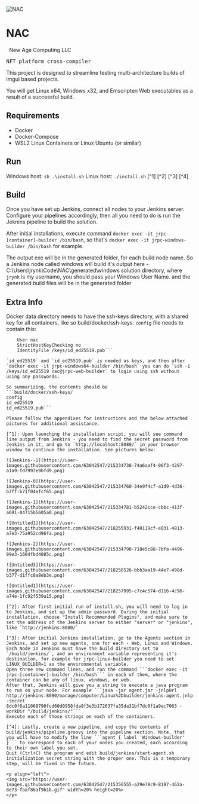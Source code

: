 

![NAC](https://user-images.githubusercontent.com/63042547/215357605-72fe88a0-68ee-468e-90f0-fee1ff3b96ed.png)

# NAC
&nbsp;
New Age Computing LLC
<pre>
NFT platform cross-compiler
</pre>
This project is designed to streamline testing multi-architecture builds of imgui based projects.

You will get Linux x64, Windows x32, and Emscripten Web executables as a result of a successful build.

## Requirements
- Docker
- Docker-Compose
- WSL2 Linux Containers or Linux Ubuntu (or similar)

## Run 
Windows host:
```sh .\install.sh``` 
Linux host:
```./install.sh``` [^1] [^2] [^3] [^4]

## Build
Once you have set up Jenkins, connect all nodes to your Jenkins server. Configure your pipelines accordingly, then all you need to do is run the Jeknins pipeline to build the solution.

After initial installations, execute command `docker exec -it jrpc-[container]-builder /bin/bash`, so that's `docker exec -it jrpc-windows-builder /bin/bash` for example.

The output exe will be in the generated folder, for each build node name. So a Jenkins node called windows will build it's output here - C:\Users\jrynk\Code\NAC\generated\windows solution directory, where `jrynk` is my username, you should pass your Windows User Name.  and the generated build files will be in the generated folder

## Extra Info
Docker data directory needs to have the ssh-keys directory, with a shared key for all containers, like so
build/docker/ssh-keys.
`config` file needs to contain this:
```Host *
    User nac
    StrictHostKeyChecking no
    IdentityFile /keys/id_ed25519.pub```

`id_ed25519` and `id_ed25519.pub` is needed as keys, and then after `docker exec -it jrpc-windows64-builder /bin/bash` you can do `ssh -i /keys/id_ed25519 nac@jrpc-web-builder` to login using ssh without using any passwords.

So summarizing, the contents should be 
```build/docker/ssh-keys/
config
id_ed25519
id_ed25519.pub```

Please follow the appendixes for instructions and the below attached pictures for additional assistance.

[^1]: Upon launching the installation script, you will see command line output from Jenkins - you need to find the secret password from Jenkins in it, and go to `http://localhost:8080/` in your browser window to continue the installation. See pictures below:

![Jenkins--1](https://user-images.githubusercontent.com/63042547/215334738-74a6aaf4-06f3-4297-a1a9-fd7997e9bfd9.png)

![Jenkins-0](https://user-images.githubusercontent.com/63042547/215334760-34e9f4cf-a1d9-4d36-b7ff-b71f04efcf65.png)

![Jenkins-1](https://user-images.githubusercontent.com/63042547/215334781-b5242cce-cbbc-413f-a691-04715b5605a0.png)

![Untitled1](https://user-images.githubusercontent.com/63042547/218255931-f40119cf-e031-4813-a7e3-75a952cd96fa.png)

![Jenkins-2](https://user-images.githubusercontent.com/63042547/215334790-718e5c88-7bfa-4496-99e3-1604fbd4085c.png)

![Untitled3](https://user-images.githubusercontent.com/63042547/218258526-bbb3aa19-44e7-498d-b377-d1ffc0a8eb3e.png)

![Untitled1](https://user-images.githubusercontent.com/63042547/218257995-c7c4c574-d116-4c96-a74e-1fc92f539a15.png)

[^2]: After first initial run of install.sh, you will need to log in to Jenkins, and set up the admin password. During the initial installation, choose "Install Recommended Plugins", and make sure to set the address of the Jenkins server to either "server" or "jenkins", like `http://jenkins:8080/` 

[^3]: After initial Jenkins installation, go to the Agents section in Jenkins, and set up new agents, one for each - Web, Linux and Windows.
Each Node in Jenkins must have the build directory set to `/build/jenkins/`, and an environment variable representing it's destination, for example for jrpc-linux-builder you need to set LINUX_BUILDER=1 as the environmental variable.
Open three new command lines, and run the command ```docker exec -it jrpc-[container]-builder /bin/bash``` in each of them, where the container can be any of linux, windows, or web.
After that, Jenkins will give you a string to execute a java program to run on your node. For example ```java -jar agent.jar -jnlpUrl http://jenkins:8080/manage/computer/Linux%2Dbuilder/jenkins-agent.jnlp -secret 8dc0f6a11068790fcd60d0958fda8f3e3b172637fa35da31bf7dc0f1a9ec7063 -workDir "/build/jenkins/"```
Execute each of those strings on each of the containers.

[^4]: Lastly, create a new pipeline, and copy the contents of build/jenkins/pipeline.groovy into the pipeline section. Note, that you will have to modify the line ```agent { label 'Windows-builder' }``` to correspond to each of your nodes you created, each according to their own label you set.  
Quit (Ctrl+C) the program end edit build/jenkins/start-agent.sh initialization secret string with the proper one. This is a temporary step, will be fixed in the future.

<p align="left">
<img src="https://user-images.githubusercontent.com/63042547/215356555-a29e78c9-8197-462a-8e73-fbaf86af9b1b.gif" width=20% height=20%>
</p>

